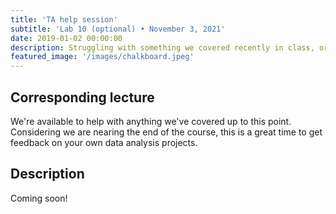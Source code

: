 ```yaml
---
title: 'TA help session'
subtitle: 'Lab 10 (optional) • November 3, 2021'
date: 2019-01-02 00:00:00
description: Struggling with something we covered recently in class, or do you want to discuss some of your own RNA-seq data?  Then drop in for hand-on help from one of our amazing Teaching Assistants!
featured_image: '/images/chalkboard.jpeg'
---
```


##  Corresponding lecture

We're available to help with anything we've covered up to this point.  Considering we are nearing the end of the course, this is a great time to get feedback on your own data analysis projects.

## Description

Coming soon!